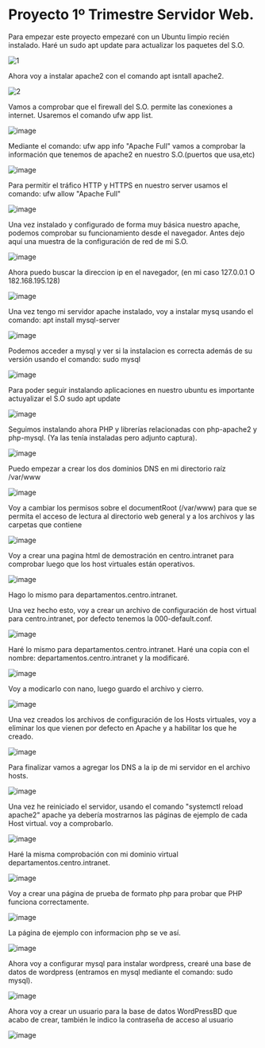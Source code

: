 <h1>Proyecto 1º Trimestre Servidor Web.</h1>

Para empezar este proyecto empezaré con un Ubuntu limpio recién instalado.
Haré un sudo apt update para actualizar los paquetes del S.O.

![1](https://github.com/RafaelNunezVazquez/SREI-2ASIR/assets/91255999/9a070caa-6002-4f57-94e8-72239565b843)

Ahora voy a instalar apache2 con el comando apt isntall apache2.

![2](https://github.com/RafaelNunezVazquez/SREI-2ASIR/assets/91255999/24ff2ad3-d60a-4d32-af2f-a7f2a8b975c0)

Vamos a comprobar que el firewall del S.O. permite las conexiones a internet. Usaremos el comando ufw app list.

![image](https://github.com/RafaelNunezVazquez/SREI-2ASIR/assets/91255999/349f9043-4c48-4063-adc7-fb4f86df880e)

Mediante el comando: ufw app info "Apache Full" vamos a comprobar la información que tenemos de apache2 en nuestro S.O.(puertos que usa,etc)

![image](https://github.com/RafaelNunezVazquez/SREI-2ASIR/assets/91255999/78022486-301f-49ab-abbe-ab894c8e86b2)

Para permitir el tráfico HTTP y HTTPS en nuestro server usamos el comando: ufw allow "Apache Full"

![image](https://github.com/RafaelNunezVazquez/SREI-2ASIR/assets/91255999/c12382c0-0ecb-4c2a-9217-2fcf00a950f8)

Una vez instalado y configurado de forma muy básica nuestro apache, podemos comprobar su funcionamiento desde el navegador.
Antes dejo aquí una muestra de la configuración de red de mi S.O.

![image](https://github.com/RafaelNunezVazquez/SREI-2ASIR/assets/91255999/d7c698af-8198-4dd5-ab43-0adbace92a3a)

Ahora puedo buscar la direccion ip en el navegador, (en mi caso 127.0.0.1 O 182.168.195.128)

![image](https://github.com/RafaelNunezVazquez/SREI-2ASIR/assets/91255999/bb4d7456-0a6c-4e17-89c2-18f5027bd46a)

Una vez tengo mi servidor apache instalado, voy a instalar mysq usando el comando: apt install mysql-server

![image](https://github.com/RafaelNunezVazquez/SREI-2ASIR/assets/91255999/e715d615-8f34-4cf2-940e-8ff3b145cd9c)

Podemos acceder a mysql y ver si la instalacion es correcta además de su versión usando el comando: sudo mysql

![image](https://github.com/RafaelNunezVazquez/SREI-2ASIR/assets/91255999/630dd97f-f528-446d-850e-8f4e60225d7d)


Para poder seguir instalando aplicaciones en nuestro ubuntu es importante actuyalizar el S.O sudo apt update

![image](https://github.com/RafaelNunezVazquez/SREI-2ASIR/assets/91255999/65de4a71-03ea-4435-8839-7dd8aaac50ce)

Seguimos instalando ahora PHP y librerías relacionadas con php-apache2 y php-mysql. (Ya las tenía instaladas pero adjunto captura).

![image](https://github.com/RafaelNunezVazquez/SREI-2ASIR/assets/91255999/3394744c-73fc-450c-8b58-4560be6ac886)

Puedo empezar a crear los dos dominios DNS en mi directorio raíz /var/www 

![image](https://github.com/RafaelNunezVazquez/SREI-2ASIR/assets/91255999/d5d0bd09-e0fa-4622-a2d9-d03cdd2cc677)

Voy a cambiar los permisos sobre el documentRoot (/var/www) para que se permita el acceso de lectura al directorio web general y a los archivos y las carpetas que contiene

![image](https://github.com/RafaelNunezVazquez/SREI-2ASIR/assets/91255999/5b5ef697-bec3-4fb5-8375-39db51108e39)

Voy a crear una pagina html de demostración en centro.intranet para comprobar luego que los host virtuales están operativos.

![image](https://github.com/RafaelNunezVazquez/SREI-2ASIR/assets/91255999/562866b2-4b1d-4bd3-aa40-848c318b4299)

Hago lo mismo para departamentos.centro.intranet.

Una vez hecho esto, voy a crear un archivo de configuración de host virtual para centro.intranet, por defecto tenemos la 000-default.conf.

![image](https://github.com/RafaelNunezVazquez/SREI-2ASIR/assets/91255999/5906f0d9-1832-4f8a-b465-ed3bbd2a80e8)

Haré lo mismo para departamentos.centro.intranet. Haré una copia con el nombre: departamentos.centro.intranet y la modificaré.

![image](https://github.com/RafaelNunezVazquez/SREI-2ASIR/assets/91255999/bf2dc0d8-ecee-4c76-82ef-280488c18828)

Voy a modicarlo con nano, luego guardo el archivo y cierro.

![image](https://github.com/RafaelNunezVazquez/SREI-2ASIR/assets/91255999/d3593d83-c697-456a-9974-b6fbeb32319f)

Una vez creados los archivos de configuración de los Hosts virtuales, voy a eliminar los que vienen por defecto en Apache y a habilitar los que he creado.

![image](https://github.com/RafaelNunezVazquez/SREI-2ASIR/assets/91255999/8b214840-1ac5-485c-84f8-8d00a993cbb3)

Para finalizar vamos a agregar los DNS a la ip de mi servidor en el archivo hosts.

![image](https://github.com/RafaelNunezVazquez/SREI-2ASIR/assets/91255999/8b214840-1ac5-485c-84f8-8d00a993cbb3)

Una vez he reiniciado el servidor, usando el comando "systemctl reload apache2" apache ya debería mostrarnos las páginas de ejemplo de cada Host virtual. voy a comprobarlo.

![image](https://github.com/RafaelNunezVazquez/SREI-2ASIR/assets/91255999/0b7804c9-7886-4c4e-ace4-50edac322463)

Haré la misma comprobación con mi dominio virtual departamentos.centro.intranet.

![image](https://github.com/RafaelNunezVazquez/SREI-2ASIR/assets/91255999/4d12a35a-1f07-461f-a498-4f1afae37d45)

Voy a crear una página de prueba de formato php para probar que PHP funciona correctamente.

![image](https://github.com/RafaelNunezVazquez/SREI-2ASIR/assets/91255999/34a823ec-31bd-41b3-a2c1-b42efd432534)

La página de ejemplo con informacion php se ve así.

![image](https://github.com/RafaelNunezVazquez/SREI-2ASIR/assets/91255999/9f64ecce-a556-448d-8a28-ff65f2ddc5a6)

Ahora voy a configurar mysql para instalar wordpress, crearé una base de datos de wordpress (entramos en mysql mediante el comando: sudo mysql).

![image](https://github.com/RafaelNunezVazquez/SREI-2ASIR/assets/91255999/7e90f744-bc73-4521-ab4a-5372ed270576)

Ahora voy a crear un usuario para la base de datos WordPressBD que acabo de crear, también le indico la contraseña de acceso al usuario

![image](https://github.com/RafaelNunezVazquez/SREI-2ASIR/assets/91255999/98003347-804c-4f2f-b54a-f90dce8927dc)




